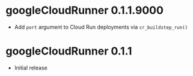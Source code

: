 # googleCloudRunner 0.1.1.9000

* Add `port` argument to Cloud Run deployments via `cr_buildstep_run()`

# googleCloudRunner 0.1.1

* Initial release
